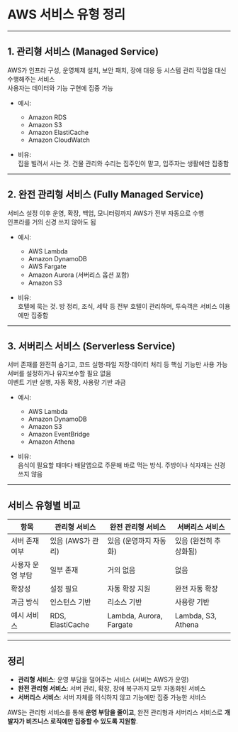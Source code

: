 # AWS 서비스 유형 정리

---

## 1. 관리형 서비스 (Managed Service)

AWS가 인프라 구성, 운영체제 설치, 보안 패치, 장애 대응 등 시스템 관리 작업을 대신 수행해주는 서비스  
사용자는 데이터와 기능 구현에 집중 가능

- 예시:  
  - Amazon RDS  
  - Amazon S3  
  - Amazon ElastiCache  
  - Amazon CloudWatch

- 비유:  
  집을 빌려서 사는 것. 건물 관리와 수리는 집주인이 맡고, 입주자는 생활에만 집중함

---

## 2. 완전 관리형 서비스 (Fully Managed Service)

서비스 설정 이후 운영, 확장, 백업, 모니터링까지 AWS가 전부 자동으로 수행  
인프라를 거의 신경 쓰지 않아도 됨

- 예시:  
  - AWS Lambda  
  - Amazon DynamoDB  
  - AWS Fargate  
  - Amazon Aurora (서버리스 옵션 포함)  
  - Amazon S3

- 비유:  
  호텔에 묵는 것. 방 정리, 조식, 세탁 등 전부 호텔이 관리하며, 투숙객은 서비스 이용에만 집중함

---

## 3. 서버리스 서비스 (Serverless Service)

서버 존재를 완전히 숨기고, 코드 실행·파일 저장·데이터 처리 등 핵심 기능만 사용 가능  
서버를 설정하거나 유지보수할 필요 없음  
이벤트 기반 실행, 자동 확장, 사용량 기반 과금

- 예시:  
  - AWS Lambda  
  - Amazon DynamoDB  
  - Amazon S3  
  - Amazon EventBridge  
  - Amazon Athena

- 비유:  
  음식이 필요할 때마다 배달앱으로 주문해 바로 먹는 방식. 주방이나 식자재는 신경 쓰지 않음

---

## 서비스 유형별 비교

| 항목               | 관리형 서비스     | 완전 관리형 서비스      | 서버리스 서비스         |
|--------------------|------------------|--------------------------|--------------------------|
| 서버 존재 여부      | 있음 (AWS가 관리) | 있음 (운영까지 자동화)   | 있음 (완전히 추상화됨)   |
| 사용자 운영 부담    | 일부 존재          | 거의 없음                | 없음                     |
| 확장성              | 설정 필요          | 자동 확장 지원           | 완전 자동 확장           |
| 과금 방식           | 인스턴스 기반      | 리소스 기반               | 사용량 기반              |
| 예시 서비스         | RDS, ElastiCache | Lambda, Aurora, Fargate | Lambda, S3, Athena       |

---

## 정리

- **관리형 서비스**: 운영 부담을 덜어주는 서비스 (서버는 AWS가 운영)  
- **완전 관리형 서비스**: 서버 관리, 확장, 장애 복구까지 모두 자동화된 서비스  
- **서버리스 서비스**: 서버 자체를 의식하지 않고 기능에만 집중 가능한 서비스  

AWS는 관리형 서비스를 통해 **운영 부담을 줄이고**, 완전 관리형과 서버리스 서비스로 **개발자가 비즈니스 로직에만 집중할 수 있도록 지원함**.